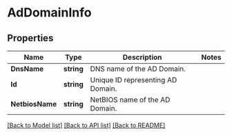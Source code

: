 # AdDomainInfo

## Properties

Name | Type | Description | Notes
------------ | ------------- | ------------- | -------------
**DnsName** | **string** | DNS name of the AD Domain. | 
**Id** | **string** | Unique ID representing AD Domain. | 
**NetbiosName** | **string** | NetBIOS name of the AD Domain. | 

[[Back to Model list]](../README.md#documentation-for-models) [[Back to API list]](../README.md#documentation-for-api-endpoints) [[Back to README]](../README.md)


